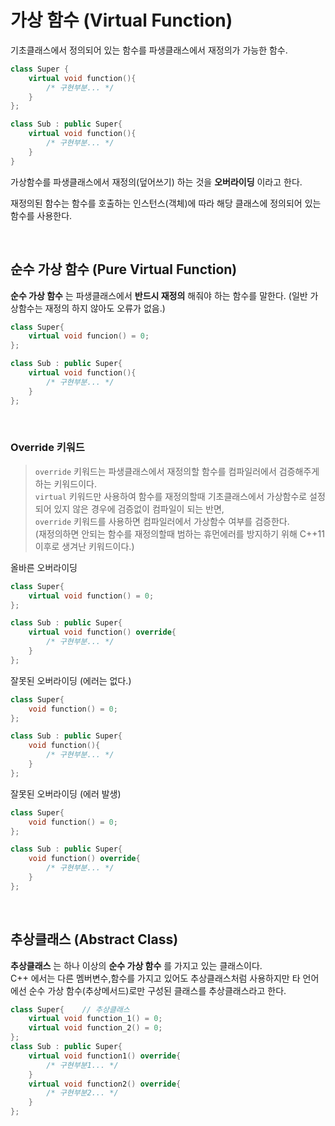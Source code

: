 # 가상 함수 (Virtual Function)

기초클래스에서 정의되어 있는 함수를 파생클래스에서 재정의가 가능한 함수. 

```cpp
class Super {
    virtual void function(){
        /* 구현부분... */
    }
};

class Sub : public Super{
    virtual void function(){
        /* 구현부분... */
    }
}

```

가상함수를 파생클래스에서 재정의(덮어쓰기) 하는 것을 __오버라이딩__ 이라고 한다.

재정의된 함수는 함수를 호출하는 인스턴스(객체)에 따라 해당 클래스에 정의되어 있는 함수를 사용한다.

<br/>

## 순수 가상 함수 (Pure Virtual Function)

__순수 가상 함수__ 는 파생클래스에서 __반드시 재정의__ 해줘야 하는 함수를 말한다. (일반 가상함수는 재정의 하지 않아도 오류가 없음.)

```cpp
class Super{
    virtual void funcion() = 0;
};

class Sub : public Super{
    virtual void function(){
        /* 구현부분... */
    }
};
```

<br/>

### Override 키워드
> `override` 키워드는 파생클래스에서 재정의할 함수를 컴파일러에서 검증해주게 하는 키워드이다.   
> `virtual` 키워드만 사용하여 함수를 재정의할때 기초클래스에서 가상함수로 설정되어 있지 않은 경우에 검증없이 컴파일이 되는 반면,    
> `override` 키워드를 사용하면 컴파일러에서 가상함수 여부를 검증한다.   
> (재정의하면 안되는 함수를 재정의할때 범하는 휴먼에러를 방지하기 위해 C++11 이후로 생겨난 키워드이다.)

올바른 오버라이딩
```cpp
class Super{
    virtual void function() = 0;  
};

class Sub : public Super{
    virtual void function() override{
        /* 구현부분... */
    }
};
```

잘못된 오버라이딩 (에러는 없다.)
```cpp
class Super{
    void function() = 0;  
};

class Sub : public Super{
    void function(){
        /* 구현부분... */
    }
};
```

잘못된 오버라이딩 (에러 발생)
```cpp
class Super{
    void function() = 0;  
};

class Sub : public Super{
    void function() override{
        /* 구현부분... */
    }
};
```

<br/>

## 추상클래스 (Abstract Class)

__추상클래스__ 는 하나 이상의 __순수 가상 함수__ 를 가지고 있는 클래스이다.    
C++ 에서는 다른 멤버변수,함수를 가지고 있어도 추상클래스처럼 사용하지만 타 언어에선 순수 가상 함수(추상메서드)로만 구성된 클래스를 추상클래스라고 한다.

```cpp
class Super{    // 추상클래스
    virtual void function_1() = 0;
    virtual void function_2() = 0;
};
class Sub : public Super{
    virtual void function1() override{
        /* 구현부분1... */
    }
    virtual void function2() override{
        /* 구현부분2... */
    }
};
```

